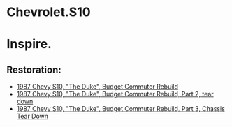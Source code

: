 # Chevrolet.S10
# Inspire.
## Restoration:
- [1987 Chevy S10, "The Duke", Budget Commuter Rebuild](https://youtu.be/hBa-fE_WeY0)
- [1987 Chevy S10, "The Duke", Budget Commuter Rebuild, Part 2, tear down](https://youtu.be/0gGm98hN2W0)
- [1987 Chevy S10, "The Duke", Budget Commuter Rebuild, Part 3, Chassis Tear Down](https://youtu.be/wB9-2CAxYAU)
